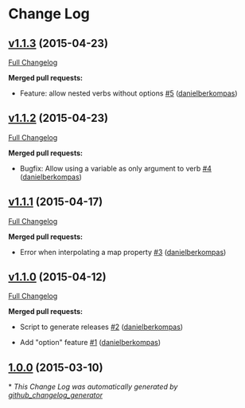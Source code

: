 # Change Log

## [v1.1.3](https://github.com/danielberkompas/ex_twiml/tree/v1.1.3) (2015-04-23)

[Full Changelog](https://github.com/danielberkompas/ex_twiml/compare/v1.1.2...v1.1.3)

**Merged pull requests:**

- Feature: allow nested verbs without options [\#5](https://github.com/danielberkompas/ex_twiml/pull/5) ([danielberkompas](https://github.com/danielberkompas))

## [v1.1.2](https://github.com/danielberkompas/ex_twiml/tree/v1.1.2) (2015-04-23)

[Full Changelog](https://github.com/danielberkompas/ex_twiml/compare/v1.1.1...v1.1.2)

**Merged pull requests:**

- Bugfix: Allow using a variable as only argument to verb [\#4](https://github.com/danielberkompas/ex_twiml/pull/4) ([danielberkompas](https://github.com/danielberkompas))

## [v1.1.1](https://github.com/danielberkompas/ex_twiml/tree/v1.1.1) (2015-04-17)

[Full Changelog](https://github.com/danielberkompas/ex_twiml/compare/v1.1.0...v1.1.1)

**Merged pull requests:**

- Error when interpolating a map property [\#3](https://github.com/danielberkompas/ex_twiml/pull/3) ([danielberkompas](https://github.com/danielberkompas))

## [v1.1.0](https://github.com/danielberkompas/ex_twiml/tree/v1.1.0) (2015-04-12)

[Full Changelog](https://github.com/danielberkompas/ex_twiml/compare/1.0.0...v1.1.0)

**Merged pull requests:**

- Script to generate releases [\#2](https://github.com/danielberkompas/ex_twiml/pull/2) ([danielberkompas](https://github.com/danielberkompas))

- Add "option" feature [\#1](https://github.com/danielberkompas/ex_twiml/pull/1) ([danielberkompas](https://github.com/danielberkompas))

## [1.0.0](https://github.com/danielberkompas/ex_twiml/tree/1.0.0) (2015-03-10)



\* *This Change Log was automatically generated by [github_changelog_generator](https://github.com/skywinder/Github-Changelog-Generator)*